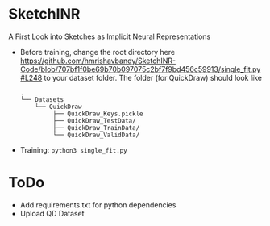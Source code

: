 # SketchINR
A First Look into Sketches as Implicit Neural Representations

- Before training, change the root directory here https://github.com/hmrishavbandy/SketchINR-Code/blob/707bf1f0be69b70b097075c2bf7f9bd456c59913/single_fit.py#L248
  to your dataset folder. The folder (for QuickDraw) should look like
  ```
  .
  └── Datasets
      └── QuickDraw
           ├── QuickDraw_Keys.pickle
           ├── QuickDraw_TestData/
           ├── QuickDraw_TrainData/
           └── QuickDraw_ValidData/
  ```

- Training: `python3 single_fit.py`

# ToDo
- Add requirements.txt for python dependencies
- Upload QD Dataset
